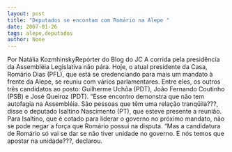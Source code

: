 ```yaml
---
layout: post
title: "Deputados se encontam com Romário na Alepe "
date: 2007-01-26
tags: alepe,deputados
author: None
---
```

Por Natália KozmhinskyRepórter do Blog do JC 
A corrida pela presidência da Assembléia Legislativa não pára. Hoje, o atual presidente da Casa, Romário Dias (PFL), que está se credenciando para mais um mandato à frente da Alepe, se reuniu com vários parlamentares. 
Entre eles, os outros três candidatos ao posto: Guilherme Uchôa (PDT), João Fernando Coutinho (PSB) e José Queiroz (PDT). 
“Esse encontro demonstra que não tem autofagia na Assembléia. São pessoas que têm uma relação tranqüila???, disse o deputado Isaltino Nascimento (PT), que esteve presente a reunião. 
Para Isaltino, que é cotado para liderar o governo no próximo mandato, não se pode negar a força que Romário possui na disputa. “Mas a candidatura de Romário só vai se dar se não tiver unidade no governo. E nós temos que apostar na unidade???, declarou.&nbsp;&nbsp;&nbsp;&nbsp;  